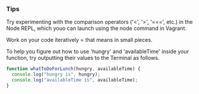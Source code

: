 ### Tips

Try experimenting with the comparison operators ('<', '>', '===', etc.) in the Node REPL, which youo can launch using the node command in Vagrant. 

Work on your code iteratively = that means in small pieces.

To help you figure out how to use 'hungry' and 'availableTime' inside your function, try outputting their values to the Terminal as follows. 

```javascript
function whatToDoForLunch(hungry, availableTime) {
  console.log("hungry is", hungry);
  console.log("availableTime is", availableTime);
}
```